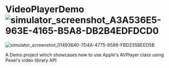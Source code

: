 # VideoPlayerDemo![simulator_screenshot_A3A536E5-963E-4165-B5A8-DB2B4EDFDCD0](https://user-images.githubusercontent.com/29626980/231025434-077f84a1-276d-48ee-9503-058724f6eb4b.png)
![simulator_screenshot_01493640-7D4A-4775-8586-FBD235BEED5B](https://user-images.githubusercontent.com/29626980/231025515-68df4871-ed5d-4ab6-89c8-d45b59135a35.png)

A Demo project which showcases how to use Apple's AVPlayer class using Pexel's video library API 
